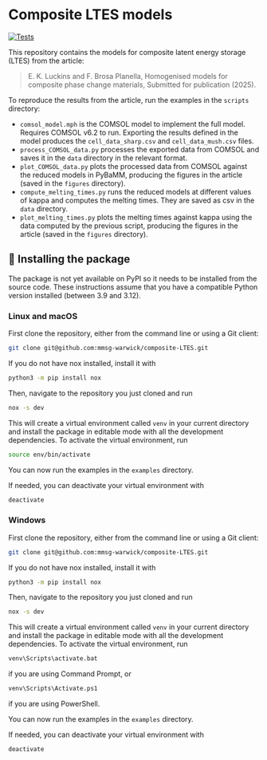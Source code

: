 # Composite LTES models

[![Tests](https://github.com/mmsg-warwick/composite-LTES/actions/workflows/periodic_tests.yml/badge.svg?branch=main)](https://github.com/mmsg-warwick/composite-LTES/actions/workflows/periodic_tests.yml)

<!-- [![Documentation Status][rtd-badge]][rtd-link]

[![PyPI version][pypi-version]][pypi-link]
[![Conda-Forge][conda-badge]][conda-link]
[![PyPI platforms][pypi-platforms]][pypi-link]

[![GitHub Discussions][github-discussions-badge]][github-discussions-link] -->

<!-- SPHINX-START -->

<!-- prettier-ignore-start -->

[actions-badge]:            https://github.com/mmsg-warwick/supercapacitors/workflows/CI/badge.svg
[actions-link]:             https://github.com/mmsg-warwick/supercapacitors/actions
[conda-badge]:              https://img.shields.io/conda/vn/conda-forge/supercapacitors
[conda-link]:               https://github.com/conda-forge/supercapacitors-feedstock
[github-discussions-badge]: https://img.shields.io/static/v1?label=Discussions&message=Ask&color=blue&logo=github
[github-discussions-link]:  https://github.com/mmsg-warwick/supercapacitors/discussions
[pypi-link]:                https://pypi.org/project/supercapacitors/
[pypi-platforms]:           https://img.shields.io/pypi/pyversions/supercapacitors
[pypi-version]:             https://img.shields.io/pypi/v/supercapacitors
[rtd-badge]:                https://readthedocs.org/projects/supercapacitors/badge/?version=latest
[rtd-link]:                 https://supercapacitors.readthedocs.io/en/latest/?badge=latest

<!-- prettier-ignore-end -->

This repository contains the models for composite latent energy storage (LTES) from the article:
> E. K. Luckins and F. Brosa Planella, Homogenised models for composite phase change materials, Submitted for publication (2025).

To reproduce the results from the article, run the examples in the `scripts` directory:
- `comsol_model.mph` is the COMSOL model to implement the full model. Requires COMSOL v6.2 to run. Exporting the results defined in the model produces the `cell_data_sharp.csv` and `cell_data_mush.csv` files.
- `process_COMSOL_data.py` processes the exported data from COMSOL and saves it in the `data` directory in the relevant format.
- `plot_COMSOL_data.py` plots the processed data from COMSOL against the reduced models in PyBaMM, producing the figures in the article (saved in the `figures` directory).
- `compute_melting_times.py` runs the reduced models at different values of kappa and computes the melting times. They are saved as csv in the `data` directory.
- `plot_melting_times.py` plots the melting times against kappa using the data computed by the previous script, producing the figures in the article (saved in the `figures` directory).

## 🚀 Installing the package
The package is not yet available on PyPI so it needs to be installed from the source code. These instructions assume that you have a compatible Python version installed (between 3.9 and 3.12).

### Linux and macOS
First clone the repository, either from the command line or using a Git client:

```bash
git clone git@github.com:mmsg-warwick/composite-LTES.git
```

If you do not have nox installed, install it with

```bash
python3 -m pip install nox
```

Then, navigate to the repository you just cloned and run

```bash
nox -s dev
```

This will create a virtual environment called `venv` in your current directory and install the package in editable mode with all the development dependencies. To activate the virtual environment, run

```bash
source env/bin/activate
```

You can now run the examples in the `examples` directory.

If needed, you can deactivate your virtual environment with

```bash
deactivate
```

### Windows
First clone the repository, either from the command line or using a Git client:

```bash
git clone git@github.com:mmsg-warwick/composite-LTES.git
```

If you do not have nox installed, install it with

```bash
python3 -m pip install nox
```

Then, navigate to the repository you just cloned and run

```bash
nox -s dev
```

This will create a virtual environment called `venv` in your current directory and install the package in editable mode with all the development dependencies. To activate the virtual environment, run

```bash
venv\Scripts\activate.bat
```
if you are using Command Prompt, or
```bash
venv\Scripts\Activate.ps1
```
if you are using PowerShell.


You can now run the examples in the `examples` directory.

If needed, you can deactivate your virtual environment with

```bash
deactivate
```

